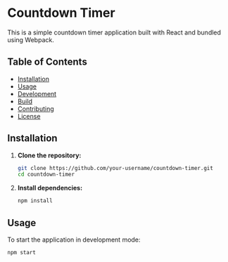 # Countdown Timer

This is a simple countdown timer application built with React and bundled using Webpack.

## Table of Contents

- [Installation](#installation)
- [Usage](#usage)
- [Development](#development)
- [Build](#build)
- [Contributing](#contributing)
- [License](#license)

## Installation

1. **Clone the repository:**

    ```bash
    git clone https://github.com/your-username/countdown-timer.git
    cd countdown-timer
    ```

2. **Install dependencies:**

    ```bash
    npm install
    ```

## Usage

To start the application in development mode:

```bash
npm start
